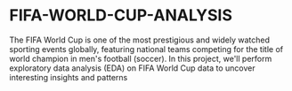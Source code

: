 # FIFA-WORLD-CUP-ANALYSIS
The FIFA World Cup is one of the most prestigious and widely watched sporting events globally, featuring national teams competing for the title of world champion in men's football (soccer). In this project, we'll perform exploratory data analysis (EDA) on FIFA World Cup data to uncover interesting insights and patterns

